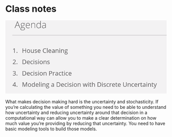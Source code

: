 # Class notes

![Untitled](picture/p1.png)

What makes decision making hard is the uncertainty and stochasticity. If you’re calculating the value of something you need to be able to understand how uncertainty and reducing uncertainty around that decision in a computational way can allow you to make a clear determination on how much value you’re providing by reducing that uncertainty. You need to have basic modeling tools to build those models.